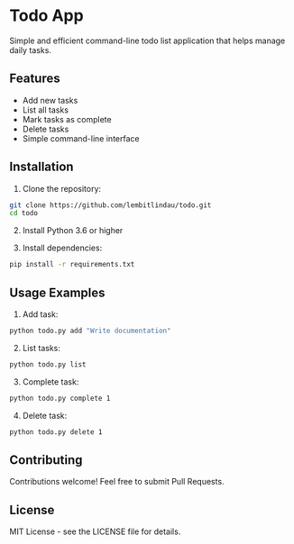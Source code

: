 # Todo App

Simple and efficient command-line todo list application that helps manage daily tasks.

## Features

- Add new tasks
- List all tasks
- Mark tasks as complete
- Delete tasks
- Simple command-line interface

## Installation

1. Clone the repository:
```bash
git clone https://github.com/lembitlindau/todo.git
cd todo
```

2. Install Python 3.6 or higher

3. Install dependencies:
```bash
pip install -r requirements.txt
```

## Usage Examples

1. Add task:
```bash
python todo.py add "Write documentation"
```

2. List tasks:
```bash
python todo.py list
```

3. Complete task:
```bash
python todo.py complete 1
```

4. Delete task:
```bash
python todo.py delete 1
```

## Contributing

Contributions welcome! Feel free to submit Pull Requests.

## License

MIT License - see the LICENSE file for details.
